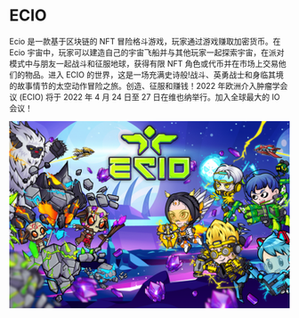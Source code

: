# ECIO

Ecio 是一款基于区块链的 NFT 冒险格斗游戏，玩家通过游戏赚取加密货币。在 Ecio 宇宙中，玩家可以建造自己的宇宙飞船并与其他玩家一起探索宇宙，在派对模式中与朋友一起战斗和征服地球，获得有限 NFT 角色或代币并在市场上交易他们的物品。进入 ECIO 的世界，这是一场充满史诗般!战斗、英勇战士和身临其境的故事情节的太空动作冒险之旅。创造、征服和赚钱！2022 年欧洲介入肿瘤学会议 (ECIO) 将于 2022 年 4 月 24 日至 27 日在维也纳举行。加入全球最大的 IO 会议！

![ecio-dapp-games-bsc-image1_b531f75408a3df7dbaed78ffbcca6efc](ecio-dapp-games-bsc-image1_b531f75408a3df7dbaed78ffbcca6efc.png)
